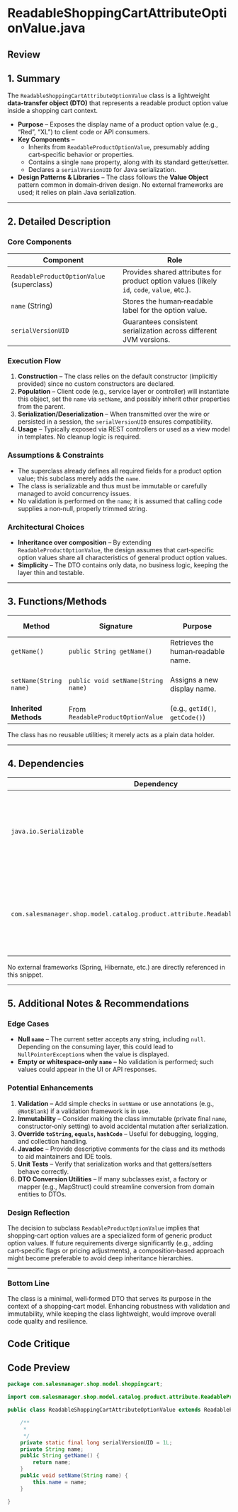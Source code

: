 # ReadableShoppingCartAttributeOptionValue.java

## Review

## 1. Summary
The `ReadableShoppingCartAttributeOptionValue` class is a lightweight **data‑transfer object (DTO)** that represents a readable product option value inside a shopping cart context.  
* **Purpose** – Exposes the display name of a product option value (e.g., “Red”, “XL”) to client code or API consumers.  
* **Key Components** –  
  * Inherits from `ReadableProductOptionValue`, presumably adding cart‑specific behavior or properties.  
  * Contains a single `name` property, along with its standard getter/setter.  
  * Declares a `serialVersionUID` for Java serialization.  
* **Design Patterns & Libraries** – The class follows the **Value Object** pattern common in domain‑driven design. No external frameworks are used; it relies on plain Java serialization.

---

## 2. Detailed Description
### Core Components
| Component | Role |
|-----------|------|
| `ReadableProductOptionValue` (superclass) | Provides shared attributes for product option values (likely `id`, `code`, `value`, etc.). |
| `name` (String) | Stores the human‑readable label for the option value. |
| `serialVersionUID` | Guarantees consistent serialization across different JVM versions. |

### Execution Flow
1. **Construction** – The class relies on the default constructor (implicitly provided) since no custom constructors are declared.  
2. **Population** – Client code (e.g., service layer or controller) will instantiate this object, set the `name` via `setName`, and possibly inherit other properties from the parent.  
3. **Serialization/Deserialization** – When transmitted over the wire or persisted in a session, the `serialVersionUID` ensures compatibility.  
4. **Usage** – Typically exposed via REST controllers or used as a view model in templates. No cleanup logic is required.

### Assumptions & Constraints
* The superclass already defines all required fields for a product option value; this subclass merely adds the `name`.  
* The class is serializable and thus must be immutable or carefully managed to avoid concurrency issues.  
* No validation is performed on the `name`; it is assumed that calling code supplies a non‑null, properly trimmed string.

### Architectural Choices
* **Inheritance over composition** – By extending `ReadableProductOptionValue`, the design assumes that cart‑specific option values share all characteristics of general product option values.  
* **Simplicity** – The DTO contains only data, no business logic, keeping the layer thin and testable.

---

## 3. Functions/Methods
| Method | Signature | Purpose | Inputs | Outputs | Side Effects |
|--------|-----------|---------|--------|---------|--------------|
| `getName()` | `public String getName()` | Retrieves the human‑readable name. | None | `String` value of `name` | None |
| `setName(String name)` | `public void setName(String name)` | Assigns a new display name. | `String name` | None | Updates internal `name` field |
| **Inherited Methods** | From `ReadableProductOptionValue` | (e.g., `getId()`, `getCode()`) | – | – | – |

The class has no reusable utilities; it merely acts as a plain data holder.

---

## 4. Dependencies
| Dependency | Type | Notes |
|------------|------|-------|
| `java.io.Serializable` | Standard Java | Enables object serialization; required by many frameworks (e.g., HTTP sessions, RMI). |
| `com.salesmanager.shop.model.catalog.product.attribute.ReadableProductOptionValue` | Third‑party (internal to the project) | Provides base attributes; must be present in the same module or a referenced library. |

No external frameworks (Spring, Hibernate, etc.) are directly referenced in this snippet.

---

## 5. Additional Notes & Recommendations

### Edge Cases
* **Null `name`** – The current setter accepts any string, including `null`. Depending on the consuming layer, this could lead to `NullPointerException`s when the value is displayed.  
* **Empty or whitespace‑only `name`** – No validation is performed; such values could appear in the UI or API responses.  

### Potential Enhancements
1. **Validation** – Add simple checks in `setName` or use annotations (e.g., `@NotBlank`) if a validation framework is in use.  
2. **Immutability** – Consider making the class immutable (private final `name`, constructor‑only setting) to avoid accidental mutation after serialization.  
3. **Override `toString`, `equals`, `hashCode`** – Useful for debugging, logging, and collection handling.  
4. **Javadoc** – Provide descriptive comments for the class and its methods to aid maintainers and IDE tools.  
5. **Unit Tests** – Verify that serialization works and that getters/setters behave correctly.  
6. **DTO Conversion Utilities** – If many subclasses exist, a factory or mapper (e.g., MapStruct) could streamline conversion from domain entities to DTOs.

### Design Reflection
The decision to subclass `ReadableProductOptionValue` implies that shopping‑cart option values are a specialized form of generic product option values. If future requirements diverge significantly (e.g., adding cart‑specific flags or pricing adjustments), a composition‑based approach might become preferable to avoid deep inheritance hierarchies.

---

### Bottom Line
The class is a minimal, well‑formed DTO that serves its purpose in the context of a shopping‑cart model. Enhancing robustness with validation and immutability, while keeping the class lightweight, would improve overall code quality and resilience.

## Code Critique



## Code Preview

```java
package com.salesmanager.shop.model.shoppingcart;

import com.salesmanager.shop.model.catalog.product.attribute.ReadableProductOptionValue;

public class ReadableShoppingCartAttributeOptionValue extends ReadableProductOptionValue {

	/**
	 * 
	 */
	private static final long serialVersionUID = 1L;
	private String name;
	public String getName() {
		return name;
	}
	public void setName(String name) {
		this.name = name;
	}

}



```
